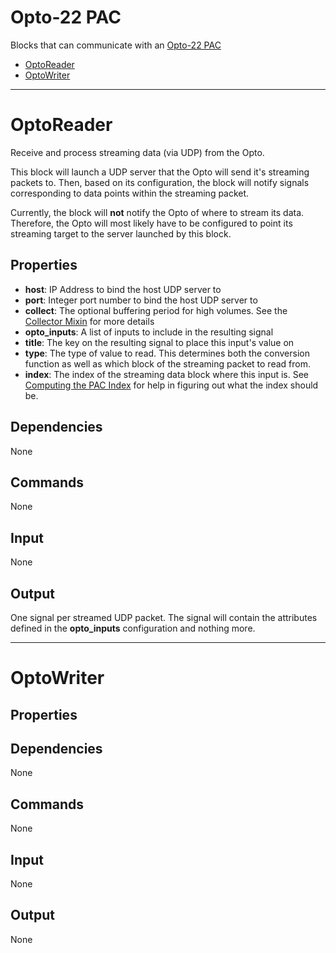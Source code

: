Opto-22 PAC
=======

Blocks that can communicate with an [Opto-22 PAC](http://opto22.com)

-   [OptoReader](https://github.com/nio-blocks/opto_pac#OptoReader)
-   [OptoWriter](https://github.com/nio-blocks/opto_pac#OptoWriter)

***

OptoReader
===========

Receive and process streaming data (via UDP) from the Opto.

This block will launch a UDP server that the Opto will send it's streaming packets to. Then, based on its configuration, the block will notify signals corresponding to data points within the streaming packet.

Currently, the block will **not** notify the Opto of where to stream its data. Therefore, the Opto will most likely have to be configured to point its streaming target to the server launched by this block.

Properties
--------------

-   **host**: IP Address to bind the host UDP server to
-   **port**: Integer port number to bind the host UDP server to
-   **collect**: The optional buffering period for high volumes. See the [Collector Mixin](https://github.com/nio-blocks/mixins/tree/master/collector) for more details
-   **opto_inputs**: A list of inputs to include in the resulting signal
  -    **title**: The key on the resulting signal to place this input's value on
  -    **type**: The type of value to read. This determines both the conversion function as well as which block of the streaming packet to read from.
  -    **index**: The index of the streaming data block where this input is. See [Computing the PAC Index](https://github.com/nio-blocks/opto_pac#computing_the_pac_index) for help in figuring out what the index should be.


Dependencies
----------------
None

Commands
----------------
None

Input
-------
None

Output
---------
One signal per streamed UDP packet. The signal will contain the attributes defined in the **opto_inputs** configuration and nothing more.

***

OptoWriter
===========



Properties
--------------


Dependencies
----------------
None

Commands
----------------
None

Input
-------
None

Output
---------
None
